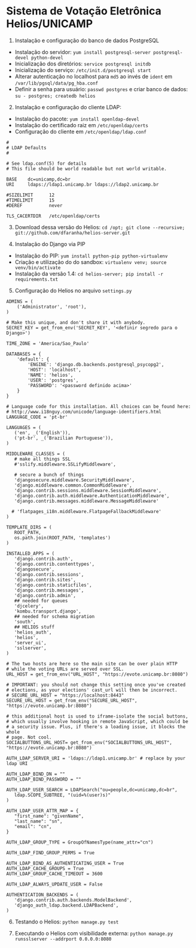 Sistema de Votação Eletrônica Helios/UNICAMP
===========================================

1. Instalação e configuração do banco de dados PostgreSQL

  * Instalação do servidor: `yum install postgresql-server postgresql-devel python-devel`
  * Inicialização dos diretórios: `service postgresql initdb`
  * Inicialização do serviço: `/etc/init.d/postgresql start`
  * Alterar autenticação no localhost para `md5` ao invés de `ident` em `/var/lib/pgsql/data/pg_hba.conf`
  * Definir a senha para usuário: `passwd postgres` e criar banco de dados: `su - postgres; createdb helios`

2. Instalação e configuração do cliente LDAP:
 * Instalação do pacote: `yum install openldap-devel`
 * Instalação do certificado raiz em `/etc/openldap/certs`
 * Configuração do cliente em `/etc/openldap/ldap.conf`
 ```
#
# LDAP Defaults
#

# See ldap.conf(5) for details
# This file should be world readable but not world writable.

BASE    dc=unicamp,dc=br
URI     ldaps://ldap1.unicamp.br ldaps://ldap2.unicamp.br

#SIZELIMIT      12
#TIMELIMIT      15
#DEREF          never

TLS_CACERTDIR   /etc/openldap/certs
```
 
3. Download dessa versão do Helios: `cd /opt; git clone --recursive; git://github.com/dfaranha/helios-server.git`

4. Instalação do Django via PIP
  * Instalação do PIP: `yum install python-pip python-virtualenv`
  * Criação e utilização do do sandbox: `virtualenv venv; source venv/bin/activate`
  * Instalação da versão 1.4: `cd helios-server; pip install -r requirements.txt`

5. Configuração do Helios no arquivo `settings.py`

 ```
ADMINS = (
     ('Administrator', 'root'),
)

# Make this unique, and don't share it with anybody.
SECRET_KEY = get_from_env('SECRET_KEY', '<definir segredo para o Django>')

TIME_ZONE = 'America/Sao_Paulo'

DATABASES = {
     'default': {
         'ENGINE': 'django.db.backends.postgresql_psycopg2',
         'HOST': 'localhost',
         'NAME': 'helios',
         'USER': 'postgres',
         'PASSWORD': '<password definido acima>'
     }
}

# Language code for this installation. All choices can be found here:
# http://www.i18nguy.com/unicode/language-identifiers.html
LANGUAGE_CODE = 'pt-br'

LANGUAGES = (
    ('en', _('English')),
    ('pt-br', _('Brazilian Portuguese')),
)

MIDDLEWARE_CLASSES = (
    # make all things SSL
    #'sslify.middleware.SSLifyMiddleware',

    # secure a bunch of things
    'djangosecure.middleware.SecurityMiddleware',
    'django.middleware.common.CommonMiddleware',
    'django.contrib.sessions.middleware.SessionMiddleware',
    'django.contrib.auth.middleware.AuthenticationMiddleware',
    'django.contrib.messages.middleware.MessageMiddleware'

   # 'flatpages_i18n.middleware.FlatpageFallbackMiddleware'
)

TEMPLATE_DIRS = (
    ROOT_PATH,
    os.path.join(ROOT_PATH, 'templates')
)

INSTALLED_APPS = (
    'django.contrib.auth',
    'django.contrib.contenttypes',
    'djangosecure',
    'django.contrib.sessions',
    'django.contrib.sites',
    'django.contrib.staticfiles',
    'django.contrib.messages',
    'django.contrib.admin',
    ## needed for queues
    'djcelery',
    'kombu.transport.django',
    ## needed for schema migration
    'south',
    ## HELIOS stuff
    'helios_auth',
    'helios',
    'server_ui',
    'sslserver',
)

# The two hosts are here so the main site can be over plain HTTP
# while the voting URLs are served over SSL.
URL_HOST = get_from_env("URL_HOST", "https://evote.unicamp.br:8080")

# IMPORTANT: you should not change this setting once you've created
# elections, as your elections' cast_url will then be incorrect.
# SECURE_URL_HOST = "https://localhost:8443"
SECURE_URL_HOST = get_from_env("SECURE_URL_HOST", "https://evote.unicamp.br:8080")

# this additional host is used to iframe-isolate the social buttons,
# which usually involve hooking in remote JavaScript, which could be
# a security issue. Plus, if there's a loading issue, it blocks the whole
# page. Not cool.
SOCIALBUTTONS_URL_HOST= get_from_env("SOCIALBUTTONS_URL_HOST", "https://evote.unicamp.br:8080")

AUTH_LDAP_SERVER_URI = 'ldaps://ldap1.unicamp.br' # replace by your ldap URI

AUTH_LDAP_BIND_DN = ""
AUTH_LDAP_BIND_PASSWORD = ""

AUTH_LDAP_USER_SEARCH = LDAPSearch("ou=people,dc=unicamp,dc=br",
    ldap.SCOPE_SUBTREE, "(uid=%(user)s)"
)

AUTH_LDAP_USER_ATTR_MAP = {
    "first_name": "givenName",
    "last_name": "sn",
    "email": "cn",
}

AUTH_LDAP_GROUP_TYPE = GroupOfNamesType(name_attr="cn")

AUTH_LDAP_FIND_GROUP_PERMS = True

AUTH_LDAP_BIND_AS_AUTHENTICATING_USER = True
AUTH_LDAP_CACHE_GROUPS = True
AUTH_LDAP_GROUP_CACHE_TIMEOUT = 3600

AUTH_LDAP_ALWAYS_UPDATE_USER = False

AUTHENTICATION_BACKENDS = (
    'django.contrib.auth.backends.ModelBackend',
    'django_auth_ldap.backend.LDAPBackend',
)
```

6. Testando o Helios: `python manage.py test`

7. Executando o Helios com visibilidade externa: `python manage.py runsslserver --addrport 0.0.0.0:8080`
